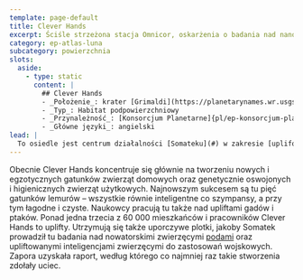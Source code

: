 ```yaml
---
template: page-default
title: Clever Hands
excerpt: Ściśle strzeżona stacja Omnicor, oskarżenia o badania nad nanoplagami TITAN-ów.
category: ep-atlas-luna
subcategory: powierzchnia
slots:
  aside:
    - type: static
      content: |
        ## Clever Hands
        - _Położenie_: krater [Grimaldi](https://planetarynames.wr.usgs.gov/Feature/2252) ([Luna]{pl/ep-atlas-luna})
        - _Typ_: Habitat podpowierzchniowy
        - _Przynależność_: [Konsorcjum Planetarne]{pl/ep-konsorcjum-planetarne}
        - _Główne języki_: angielski
lead: |
  To osiedle jest centrum działalności [Somateku](#) w zakresie [uplifowania](#) zwierząt. Właśnie tutaj projektuje się i hoduje większość zwierząt genetycznie modyfikowanych, które zamieszkują różne habitaty na Lunie. 
---
```

Obecnie Clever Hands koncentruje się głównie na tworzeniu nowych i egzotycznych gatunków zwierząt domowych oraz genetycznie oswojonych i higienicznych zwierząt użytkowych. Najnowszym sukcesem są tu pięć gatunków lemurów – wszystkie równie inteligentne co szympansy, a przy tym łagodne i czyste. Naukowcy pracują tu także nad upliftami gadów i ptaków. Ponad jedna trzecia z 60 000 mieszkańców i pracowników Clever Hands to uplifty. Utrzymują się także uporczywe plotki, jakoby Somatek prowadził tu badania nad nowatorskimi zwierzęcymi [podami](#) oraz upliftowanymi inteligencjami zwierzęcymi do zastosowań wojskowych. Zapora uzyskała raport, według którego co najmniej raz takie stworzenia zdołały uciec.
